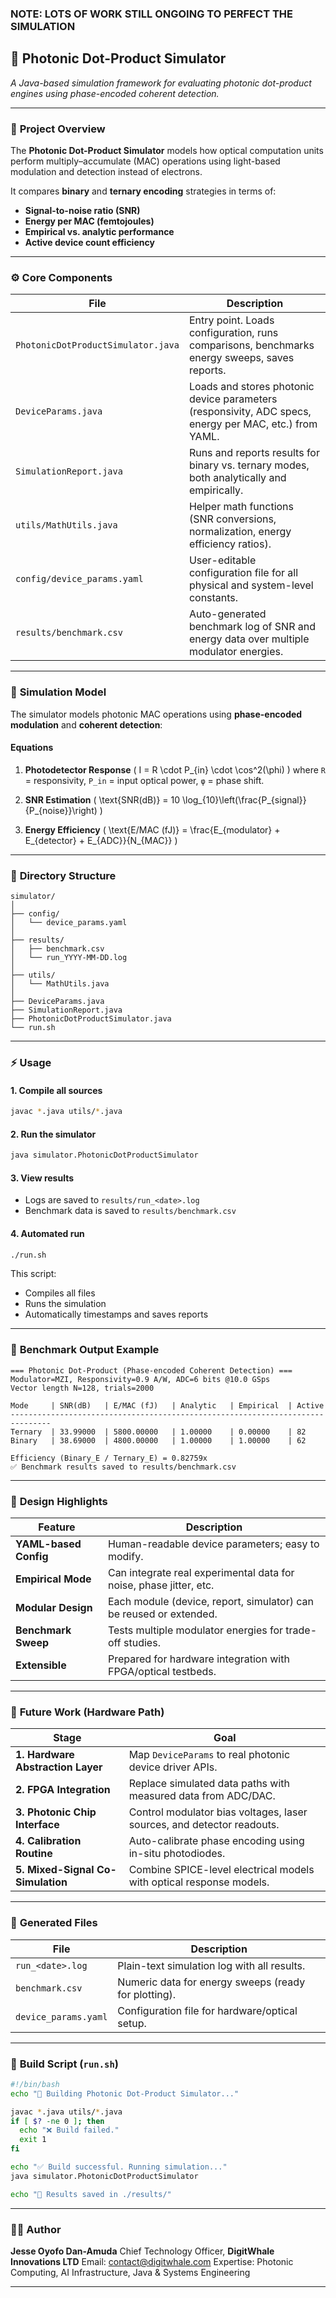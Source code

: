 ### NOTE: LOTS OF WORK STILL ONGOING TO PERFECT THE SIMULATION

## 📘 **Photonic Dot-Product Simulator**

*A Java-based simulation framework for evaluating photonic dot-product engines using phase-encoded coherent detection.*

---

### 🧩 **Project Overview**

The **Photonic Dot-Product Simulator** models how optical computation units perform multiply–accumulate (MAC) operations using light-based modulation and detection instead of electrons.

It compares **binary** and **ternary encoding** strategies in terms of:

* **Signal-to-noise ratio (SNR)**
* **Energy per MAC (femtojoules)**
* **Empirical vs. analytic performance**
* **Active device count efficiency**

---

### ⚙️ **Core Components**

| File                               | Description                                                                                            |
| ---------------------------------- | ------------------------------------------------------------------------------------------------------ |
| `PhotonicDotProductSimulator.java` | Entry point. Loads configuration, runs comparisons, benchmarks energy sweeps, saves reports.           |
| `DeviceParams.java`                | Loads and stores photonic device parameters (responsivity, ADC specs, energy per MAC, etc.) from YAML. |
| `SimulationReport.java`            | Runs and reports results for binary vs. ternary modes, both analytically and empirically.              |
| `utils/MathUtils.java`             | Helper math functions (SNR conversions, normalization, energy efficiency ratios).                      |
| `config/device_params.yaml`        | User-editable configuration file for all physical and system-level constants.                          |
| `results/benchmark.csv`            | Auto-generated benchmark log of SNR and energy data over multiple modulator energies.                  |

---

### 🧮 **Simulation Model**

The simulator models photonic MAC operations using **phase-encoded modulation** and **coherent detection**:

#### **Equations**

1. **Photodetector Response**
   ( I = R \cdot P_{in} \cdot \cos^2(\phi) )
   where `R` = responsivity, `P_in` = input optical power, `φ` = phase shift.

2. **SNR Estimation**
   ( \text{SNR(dB)} = 10 \log_{10}\left(\frac{P_{signal}}{P_{noise}}\right) )

3. **Energy Efficiency**
   ( \text{E/MAC (fJ)} = \frac{E_{modulator} + E_{detector} + E_{ADC}}{N_{MAC}} )

---

### 📁 **Directory Structure**

```
simulator/
│
├── config/
│   └── device_params.yaml
│
├── results/
│   ├── benchmark.csv
│   └── run_YYYY-MM-DD.log
│
├── utils/
│   └── MathUtils.java
│
├── DeviceParams.java
├── SimulationReport.java
├── PhotonicDotProductSimulator.java
└── run.sh
```

---

### ⚡ **Usage**

#### **1. Compile all sources**

```bash
javac *.java utils/*.java
```

#### **2. Run the simulator**

```bash
java simulator.PhotonicDotProductSimulator
```

#### **3. View results**

* Logs are saved to `results/run_<date>.log`
* Benchmark data is saved to `results/benchmark.csv`

#### **4. Automated run**

```bash
./run.sh
```

This script:

* Compiles all files
* Runs the simulation
* Automatically timestamps and saves reports

---

### 🧪 **Benchmark Output Example**

```
=== Photonic Dot-Product (Phase-encoded Coherent Detection) ===
Modulator=MZI, Responsivity=0.9 A/W, ADC=6 bits @10.0 GSps
Vector length N=128, trials=2000

Mode     | SNR(dB)   | E/MAC (fJ)   | Analytic   | Empirical  | Active
-------------------------------------------------------------------------------
Ternary  | 33.99000  | 5800.00000   | 1.00000    | 0.00000    | 82
Binary   | 38.69000  | 4800.00000   | 1.00000    | 1.00000    | 62

Efficiency (Binary_E / Ternary_E) = 0.82759x
✅ Benchmark results saved to results/benchmark.csv
```

---

### 🧠 **Design Highlights**

| Feature               | Description                                                        |
| --------------------- | ------------------------------------------------------------------ |
| **YAML-based Config** | Human-readable device parameters; easy to modify.                  |
| **Empirical Mode**    | Can integrate real experimental data for noise, phase jitter, etc. |
| **Modular Design**    | Each module (device, report, simulator) can be reused or extended. |
| **Benchmark Sweep**   | Tests multiple modulator energies for trade-off studies.           |
| **Extensible**        | Prepared for hardware integration with FPGA/optical testbeds.      |

---

### 🔬 **Future Work (Hardware Path)**

| Stage                             | Goal                                                                   |
| --------------------------------- | ---------------------------------------------------------------------- |
| **1. Hardware Abstraction Layer** | Map `DeviceParams` to real photonic device driver APIs.                |
| **2. FPGA Integration**           | Replace simulated data paths with measured data from ADC/DAC.          |
| **3. Photonic Chip Interface**    | Control modulator bias voltages, laser sources, and detector readouts. |
| **4. Calibration Routine**        | Auto-calibrate phase encoding using in-situ photodiodes.               |
| **5. Mixed-Signal Co-Simulation** | Combine SPICE-level electrical models with optical response models.    |

---

### 📄 **Generated Files**

| File                 | Description                                          |
| -------------------- | ---------------------------------------------------- |
| `run_<date>.log`     | Plain-text simulation log with all results.          |
| `benchmark.csv`      | Numeric data for energy sweeps (ready for plotting). |
| `device_params.yaml` | Configuration file for hardware/optical setup.       |

---

### 🧱 **Build Script (`run.sh`)**

```bash
#!/bin/bash
echo "🚀 Building Photonic Dot-Product Simulator..."

javac *.java utils/*.java
if [ $? -ne 0 ]; then
  echo "❌ Build failed."
  exit 1
fi

echo "✅ Build successful. Running simulation..."
java simulator.PhotonicDotProductSimulator

echo "📁 Results saved in ./results/"
```

---

### 👨‍🔬 **Author**

**Jesse Oyofo Dan-Amuda**
Chief Technology Officer, **DigitWhale Innovations LTD**
Email: [contact@digitwhale.com](mailto:contact@digitwhale.com)
Expertise: Photonic Computing, AI Infrastructure, Java & Systems Engineering

---
